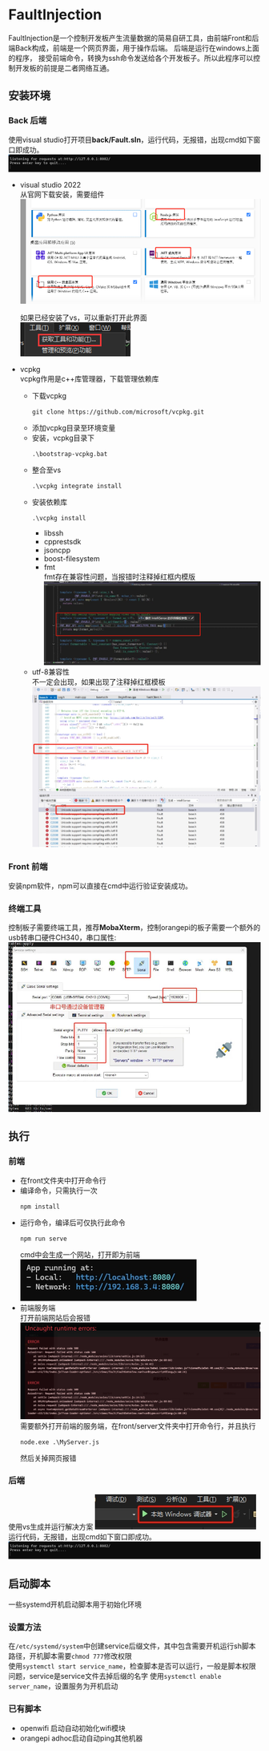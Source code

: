 # FaultInjection

FaultInjection是一个控制开发板产生流量数据的简易自研工具，由前端Front和后端Back构成，前端是一个网页界面，用于操作后端。
后端是运行在windows上面的程序， 接受前端命令，转换为ssh命令发送给各个开发板子。所以此程序可以控制开发板的前提是二者网络互通。

## 安装环境

### Back 后端
使用visual studio打开项目**back/Fault.sln**，运行代码，无报错，出现cmd如下窗口即成功。
![success](image/success.png)

* visual studio 2022  
    从官网下载安装，需要组件
    ![vs](image/vs.png)

    如果已经安装了vs，可以重新打开此界面  
    ![vs_se](image/vs_set.png)

* vcpkg  
    vcpkg作用是c++库管理器，下载管理依赖库
    * 下载vcpkg
        ```
        git clone https://github.com/microsoft/vcpkg.git
        ```
    * 添加vcpkg目录至环境变量
    * 安装，vcpkg目录下
        ```
        .\bootstrap-vcpkg.bat
        ```
    * 整合至vs
        ```
        .\vcpkg integrate install
        ```
    * 安装依赖库
        ```
        .\vcpkg install
        ```
        * libssh 
        * cpprestsdk 
        * jsoncpp
        * boost-filesystem
        * fmt  
            fmt存在兼容性问题，当报错时注释掉红框内模版
            ![fmt](image/fmt.png)
    * utf-8兼容性  
        不一定会出现，如果出现了注释掉红框模板
        ![utf8](image/utf8.png)

### Front 前端
安装npm软件，npm可以直接在cmd中运行验证安装成功。

### 终端工具
控制板子需要终端工具，推荐**MobaXterm**，控制orangepi的板子需要一个额外的usb转串口硬件CH340，串口属性:
![fmt](image/serial.jpg)

## 执行

### 前端

* 在front文件夹中打开命令行 
* 编译命令，只需执行一次
    ```
    npm install
    ```
* 运行命令，编译后可仅执行此命令
    ```
    npm run serve
    ```
    cmd中会生成一个网站，打开即为前端
    ![front_web](image/front_web.png)
* 前端服务端  
    打开前端网站后会报错
    ![front_error](image/front_error.png)
    需要额外打开前端的服务端，在front/server文件夹中打开命令行，并且执行
    ```
    node.exe .\MyServer.js
    ```
    然后关掉网页报错
### 后端
使用vs生成并运行解决方案
![back_debug](image/back_debug.png)
运行代码，无报错，出现cmd如下窗口即成功。
![success](image/success.png)

## 启动脚本
一些systemd开机启动脚本用于初始化环境
### 设置方法
在`/etc/systemd/system`中创建service后缀文件，其中包含需要开机运行sh脚本路径，开机脚本需要`chmod 777`修改权限  
使用`systemctl start service_name`，检查脚本是否可以运行，一般是脚本权限问题，service是service文件去掉后缀的名字
使用`systemctl enable server_name`，设置服务为开机启动

### 已有脚本
* openwifi 启动自动初始化wifi模块
* orangepi adhoc启动自动ping其他机器